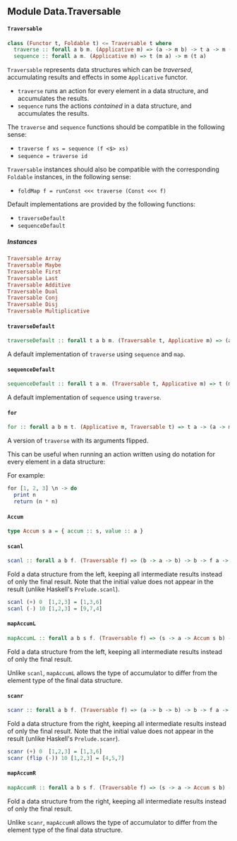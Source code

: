 ## Module Data.Traversable

#### `Traversable`

``` purescript
class (Functor t, Foldable t) <= Traversable t where
  traverse :: forall a b m. (Applicative m) => (a -> m b) -> t a -> m (t b)
  sequence :: forall a m. (Applicative m) => t (m a) -> m (t a)
```

`Traversable` represents data structures which can be _traversed_,
accumulating results and effects in some `Applicative` functor.

- `traverse` runs an action for every element in a data structure,
  and accumulates the results.
- `sequence` runs the actions _contained_ in a data structure,
  and accumulates the results.

The `traverse` and `sequence` functions should be compatible in the
following sense:

- `traverse f xs = sequence (f <$> xs)`
- `sequence = traverse id`

`Traversable` instances should also be compatible with the corresponding
`Foldable` instances, in the following sense:

- `foldMap f = runConst <<< traverse (Const <<< f)`

Default implementations are provided by the following functions:

- `traverseDefault`
- `sequenceDefault`

##### Instances
``` purescript
Traversable Array
Traversable Maybe
Traversable First
Traversable Last
Traversable Additive
Traversable Dual
Traversable Conj
Traversable Disj
Traversable Multiplicative
```

#### `traverseDefault`

``` purescript
traverseDefault :: forall t a b m. (Traversable t, Applicative m) => (a -> m b) -> t a -> m (t b)
```

A default implementation of `traverse` using `sequence` and `map`.

#### `sequenceDefault`

``` purescript
sequenceDefault :: forall t a m. (Traversable t, Applicative m) => t (m a) -> m (t a)
```

A default implementation of `sequence` using `traverse`.

#### `for`

``` purescript
for :: forall a b m t. (Applicative m, Traversable t) => t a -> (a -> m b) -> m (t b)
```

A version of `traverse` with its arguments flipped.


This can be useful when running an action written using do notation
for every element in a data structure:

For example:

```purescript
for [1, 2, 3] \n -> do
  print n
  return (n * n)
```

#### `Accum`

``` purescript
type Accum s a = { accum :: s, value :: a }
```

#### `scanl`

``` purescript
scanl :: forall a b f. (Traversable f) => (b -> a -> b) -> b -> f a -> f b
```

Fold a data structure from the left, keeping all intermediate results
instead of only the final result. Note that the initial value does not
appear in the result (unlike Haskell's `Prelude.scanl`).

```purescript
scanl (+) 0  [1,2,3] = [1,3,6]
scanl (-) 10 [1,2,3] = [9,7,4]
```

#### `mapAccumL`

``` purescript
mapAccumL :: forall a b s f. (Traversable f) => (s -> a -> Accum s b) -> s -> f a -> Accum s (f b)
```

Fold a data structure from the left, keeping all intermediate results
instead of only the final result.

Unlike `scanl`, `mapAccumL` allows the type of accumulator to differ
from the element type of the final data structure.

#### `scanr`

``` purescript
scanr :: forall a b f. (Traversable f) => (a -> b -> b) -> b -> f a -> f b
```

Fold a data structure from the right, keeping all intermediate results
instead of only the final result. Note that the initial value does not
appear in the result (unlike Haskell's `Prelude.scanr`).

```purescript
scanr (+) 0  [1,2,3] = [1,3,6]
scanr (flip (-)) 10 [1,2,3] = [4,5,7]
```

#### `mapAccumR`

``` purescript
mapAccumR :: forall a b s f. (Traversable f) => (s -> a -> Accum s b) -> s -> f a -> Accum s (f b)
```

Fold a data structure from the right, keeping all intermediate results
instead of only the final result.

Unlike `scanr`, `mapAccumR` allows the type of accumulator to differ
from the element type of the final data structure.


